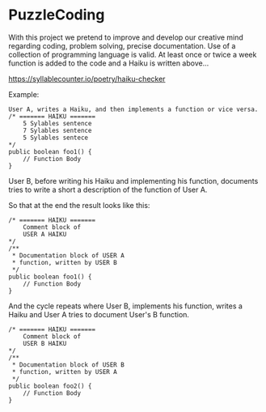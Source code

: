 # PuzzleCoding
With this project we pretend to improve and develop our creative mind regarding coding,
problem solving, precise documentation. Use of a collection of programming language is valid.
At least once or twice a week function is added to the code and a Haiku is written above...

https://syllablecounter.io/poetry/haiku-checker


Example:
```
User A, writes a Haiku, and then implements a function or vice versa.
/* ======= HAIKU =======
	5 Sylables sentence
	7 Sylables sentence
	5 Sylables sentece
*/
public boolean foo1() {
	// Function Body
}
```

User B, before writing his Haiku and implementing his function,
documents tries to write a short a description of the function
of User A.

So that at the end the result looks like this:
```
/* ======= HAIKU =======
	Comment block of
	USER A HAIKU
*/
/**
 * Documentation block of USER A
 * function, written by USER B
 */
public boolean foo1() {
	// Function Body
}
```

And the cycle repeats where User B, implements his function, writes a Haiku
and User A tries to document User's B function.

```
/* ======= HAIKU =======
	Comment block of
	USER B HAIKU
*/
/**
 * Documentation block of USER B
 * function, written by USER A
 */
public boolean foo2() {
	// Function Body
}
```